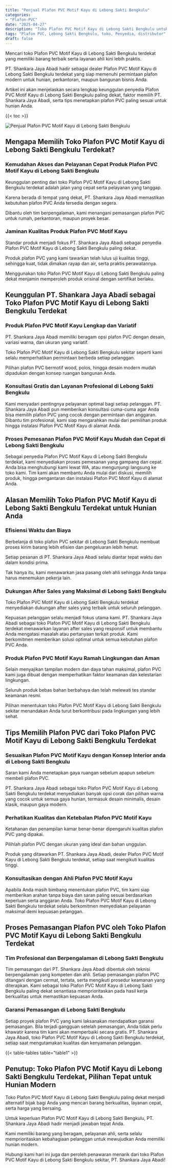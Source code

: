 ```yaml
---
title: "Penjual Plafon PVC Motif Kayu di Lebong Sakti Bengkulu"
categories: 
- "Plafon-PVC"
date: "2025-04-27"
description: "Toko Plafon PVC Motif Kayu di Lebong Sakti Bengkulu untuk rumah, kantor, dan toko. Material terbaik, pilihan motif, variasi warna menarik, dengan jasa pemasangan ditangani oleh tenaga ahli berpengalaman serta garansi resmi!|Servis distribusi Plafon PVC Motif Kayu di Lebong Sakti Bengkulu bagi keperluan tempat tinggal, office, atau gerai, dengan material berkualitas dan instalasi oleh tim profesional dan garansi resmi.|Alternatif Plafon PVC Motif Kayu di Lebong Sakti Bengkulu yang terpercaya untuk hunian, kantor, dan gerai, dengan material terbaik dan pemasangan oleh teknisi ahli serta kepastian resmi.|Penyediaan Plafon PVC Motif Kayu di Lebong Sakti Bengkulu bagi hunian, kantor, serta gerai, dengan produk terbaik dan penempatan dikerjakan oleh tim berpengalaman, dilengkapi beserta garansi resmi.}"
tags: "Plafon PVC, Lebong Sakti Bengkulu, toko, Penyedia, distributor"
draft: false
---
```


Mencari toko Plafon PVC Motif Kayu di Lebong Sakti Bengkulu terdekat yang memiliki barang terbaik serta layanan ahli kini lebih praktis.

PT. Shankara Jaya Abadi hadir sebagai dealer Plafon PVC Motif Kayu di Lebong Sakti Bengkulu terdekat yang siap memenuhi permintaan plafon modern untuk hunian, perkantoran, maupun bangunan bisnis Anda.

Artikel ini akan menjelaskan secara lengkap keunggulan penyedia Plafon PVC Motif Kayu di Lebong Sakti Bengkulu paling dekat, faktor memilih PT. Shankara Jaya Abadi, serta tips menetapkan plafon PVC paling sesuai untuk hunian Anda.

{{< toc >}}

![Penjual Plafon PVC Motif Kayu di Lebong Sakti Bengkulu](/images/Plafon-PVC/Penjual-Plafon-PVC-Motif-Kayu-di-Lebong-Sakti-Bengkulu.png)


## Mengapa Memilih Toko Plafon PVC Motif Kayu di Lebong Sakti Bengkulu Terdekat?

### Kemudahan Akses dan Pelayanan Cepat Produk Plafon PVC Motif Kayu di Lebong Sakti Bengkulu

Keunggulan penting dari toko Plafon PVC Motif Kayu di Lebong Sakti Bengkulu terdekat adalah jalan yang cepat serta pelayanan yang tanggap.

Karena berada di tempat yang dekat, PT. Shankara Jaya Abadi memastikan kebutuhan plafon PVC Anda tersedia dengan segera.

Dibantu oleh tim berpengalaman, kami menangani pemasangan plafon PVC untuk rumah, perkantoran, maupun proyek besar.

### Jaminan Kualitas Produk Plafon PVC Motif Kayu

Standar produk menjadi fokus PT. Shankara Jaya Abadi sebagai penyedia Plafon PVC Motif Kayu di Lebong Sakti Bengkulu paling dekat.

Produk plafon PVC yang kami tawarkan telah lulus uji kualitas tinggi, sehingga kuat, tidak dimakan rayap dan air, serta praktis perawatannya.

Menggunakan toko Plafon PVC Motif Kayu di Lebong Sakti Bengkulu paling dekat menjamin memperoleh produk orisinal dengan sertifikat berlaku.

## Keunggulan PT. Shankara Jaya Abadi sebagai Toko Plafon PVC Motif Kayu di Lebong Sakti Bengkulu Terdekat

### Produk Plafon PVC Motif Kayu Lengkap dan Variatif

PT. Shankara Jaya Abadi memiliki beragam opsi plafon PVC dengan desain, variasi warna, dan ukuran yang variatif.

Toko Plafon PVC Motif Kayu di Lebong Sakti Bengkulu sekitar seperti kami selalu memperhatikan permintaan berbeda setiap pelanggan.

Pilihan plafon PVC bermotif wood, polos, hingga desain modern mudah dipadukan dengan konsep ruangan bangunan Anda.

### Konsultasi Gratis dan Layanan Profesional di Lebong Sakti Bengkulu

Kami menyadari pentingnya pelayanan optimal bagi setiap pelanggan. PT. Shankara Jaya Abadi pun memberikan konsultasi cuma-cuma agar Anda bisa memilih plafon PVC yang cocok dengan permintaan dan anggaran. Dibantu tim profesional, kami siap mengarahkan mulai dari pemilihan produk hingga instalasi Plafon PVC Motif Kayu di alamat Anda.

### Proses Pemesanan Plafon PVC Motif Kayu Mudah dan Cepat di Lebong Sakti Bengkulu

Sebagai penyedia Plafon PVC Motif Kayu di Lebong Sakti Bengkulu terdekat, kami menyediakan proses pemesanan yang gampang dan cepat. Anda bisa menghubungi kami lewat WA, atau mengunjungi langsung ke toko kami. Tim kami akan membantu Anda mulai dari diskusi, memilih produk, hingga pengantaran dan instalasi Plafon PVC Motif Kayu di alamat Anda.

## Alasan Memilih Toko Plafon PVC Motif Kayu di Lebong Sakti Bengkulu Terdekat untuk Hunian Anda

### Efisiensi Waktu dan Biaya

Berbelanja di toko plafon PVC sekitar di Lebong Sakti Bengkulu membuat proses kirim barang lebih efisien dan pengeluaran lebih hemat.

Setiap pesanan di PT. Shankara Jaya Abadi selalu diantar tepat waktu dan dalam kondisi prima.

Tak hanya itu, kami menawarkan jasa pasang oleh ahli sehingga Anda tanpa harus menemukan pekerja lain.

### Dukungan After Sales yang Maksimal di Lebong Sakti Bengkulu

Toko Plafon PVC Motif Kayu di Lebong Sakti Bengkulu terdekat menyediakan dukungan after sales yang terbaik untuk seluruh pelanggan.

Kepuasan pelanggan selalu menjadi fokus utama kami. PT. Shankara Jaya Abadi sebagai toko Plafon PVC Motif Kayu di Lebong Sakti Bengkulu terdekat menawarkan layanan after sales yang responsif untuk membantu Anda mengatasi masalah atau pertanyaan terkait produk. Kami berkomitmen memberikan solusi optimal untuk semua kebutuhan plafon PVC Anda.

### Produk Plafon PVC Motif Kayu Ramah Lingkungan dan Aman

Selain menyajikan tampilan modern dan daya tahan maksimal, plafon PVC kami juga dibuat dengan memperhatikan faktor keamanan dan kelestarian lingkungan.

Seluruh produk bebas bahan berbahaya dan telah melewati tes standar keamanan resmi.

Pilihan menentukan toko Plafon PVC Motif Kayu di Lebong Sakti Bengkulu sekitar menandakan Anda turut berkontribusi pada lingkungan yang lebih sehat.

## Tips Memilih Plafon PVC dari Toko Plafon PVC Motif Kayu di Lebong Sakti Bengkulu Terdekat

### Sesuaikan Plafon PVC Motif Kayu dengan Konsep Interior anda di Lebong Sakti Bengkulu

Saran kami Anda menetapkan gaya ruangan sebelum apapun sebelum membeli plafon PVC.

PT. Shankara Jaya Abadi sebagai toko Plafon PVC Motif Kayu di Lebong Sakti Bengkulu terdekat menyediakan banyak opsi corak dan pilihan warna yang cocok untuk semua gaya hunian, termasuk desain minimalis, desain klasik, maupun gaya modern.

### Perhatikan Kualitas dan Ketebalan Plafon PVC Motif Kayu

Ketahanan dan penampilan kamar benar-benar dipengaruhi kualitas plafon PVC yang dipakai.

Pilihlah plafon PVC dengan ukuran yang ideal dan bahan unggulan.

Produk yang ditawarkan PT. Shankara Jaya Abadi, dealer Plafon PVC Motif Kayu di Lebong Sakti Bengkulu terdekat, setiap saat mengikuti kualitas tinggi.

### Konsultasikan dengan Ahli Plafon PVC Motif Kayu

Apabila Anda masih bimbang menentukan plafon PVC, tim kami siap memberikan arahan tanpa biaya dan saran paling sesuai berdasarkan keperluan serta anggaran Anda. Toko Plafon PVC Motif Kayu di Lebong Sakti Bengkulu terdekat selalu berkomitmen menyediakan pelayanan maksimal demi kepuasan pelanggan.

## Proses Pemasangan Plafon PVC oleh Toko Plafon PVC Motif Kayu di Lebong Sakti Bengkulu Terdekat

### Tim Profesional dan Berpengalaman di Lebong Sakti Bengkulu

Tim pemasangan dari PT. Shankara Jaya Abadi dibentuk oleh teknisi berpengalaman yang kompeten dan ahli. Setiap pemasangan plafon PVC ditangani dengan cermat, tertata, serta mengikuti prosedur keamanan yang diterapkan. Kami sebagai toko Plafon PVC Motif Kayu di Lebong Sakti Bengkulu paling dekat senantiasa memprioritaskan pada hasil kerja berkualitas untuk memastikan kepuasan Anda.

### Garansi Pemasangan di Lebong Sakti Bengkulu

Setiap proyek plafon PVC yang kami laksanakan mendapatkan garansi pemasangan. Bila terjadi gangguan setelah pemasangan, Anda tidak perlu khawatir karena tim kami akan memperbaiki secara gratis. PT. Shankara Jaya Abadi, toko Plafon PVC Motif Kayu di Lebong Sakti Bengkulu terdekat, setiap saat mengutamakan kualitas dan kenyamanan pelanggan.

{{< table-tables table="table1" >}}

## Penutup: Toko Plafon PVC Motif Kayu di Lebong Sakti Bengkulu Terdekat, Pilihan Tepat untuk Hunian Modern

Toko Plafon PVC Motif Kayu di Lebong Sakti Bengkulu paling dekat menjadi alternatif bijak bagi Anda yang mencari barang berkualitas, layanan cepat, serta harga yang bersaing.

Untuk keperluan Plafon PVC Motif Kayu di Lebong Sakti Bengkulu, PT. Shankara Jaya Abadi hadir menjadi jawaban tepat Anda.

Kami memiliki barang yang beragam, pelayanan ahli, serta selalu memprioritaskan kebahagiaan pelanggan untuk mewujudkan Anda memiliki hunian modern.

Hubungi kami hari ini juga dan peroleh penawaran menarik dari toko Plafon PVC Motif Kayu di Lebong Sakti Bengkulu sekitar, PT. Shankara Jaya Abadi!
